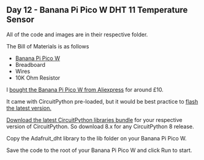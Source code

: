 ## Day 12 - Banana Pi Pico W DHT 11 Temperature Sensor

All of the code and images are in their respective folder.

The Bill of Materials is as follows
* [Banana Pi Pico W](https://www.aliexpress.com/item/1005004775634442.html)
* Breadboard
* Wires
* 10K Ohm Resistor

I [bought the Banana Pi Pico W from Aliexpress](https://www.aliexpress.com/item/1005004775634442.html) for around £10.

It came with CircuitPython pre-loaded, but it would be best practice to [flash the latest version.](https://circuitpython.org/board/bpi_picow_s3/)

[Download the latest CircuitPython libraries bundle](https://circuitpython.org/libraries) for your respective version of CircuitPython. So download 8.x for any CircuitPython 8 release.

Copy the Adafruit_dht library to the lib folder on your Banana Pi Pico W.

Save the code to the root of your Banana Pi Pico W and click Run to start.